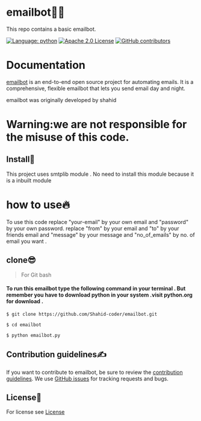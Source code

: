 # emailbot👨‍💻
This repo contains a basic emailbot.

[![Language: python](https://img.shields.io/github/languages/top/shahid-coder/emailbot)](https://python.org)
[![Apache 2.0 License](https://img.shields.io/github/license/shahid-coder/emailbot)](https://github.com/shahid-coder/emailbot/LICENSE)
[![GitHub contributors](https://img.shields.io/github/contributors/shahid-coder/emailbot)](https://github.com/shahid-coder/emailbot/graphs/contributors)
# Documentation

[emailbot](https://github.com/Shahid-coder/emailbot) is an end-to-end open source project 
for automating emails. It is a comprehensive, flexible emailbot
that lets you send email day and night.

emailbot was originally developed by shahid

# Warning:we are not responsible for the misuse of this code.

## Install🧐
This project uses smtplib module .
No need to install this module because it is a inbuilt module

# how to use🔥
To use this code replace "your-email" by your own email and "password" by your own password. 
replace "from" by your email and "to" by your friends email and "message" by your message and "no_of_emails" by no. of email you want . 
## clone😎
> For Git bash
#### To run this emailbot type the following command in your terminal . But remember you have to download python in your system .visit python.org for download . 
```
$ git clone https://github.com/Shahid-coder/emailbot.git

$ cd emailbot

$ python emailbot.py 
```
## Contribution guidelines✍️
If you want to contribute to emailbot, be sure to review the
[contribution guidelines](CONTRIBUTING.md).
We use [GitHub issues](https://github.com/Shahid-coder/emailbot/issues) for
tracking requests and bugs.
## License🤝
For license see [License](https://github.com/Shahid-coder/emailbot/blob/main/LICENSE)
